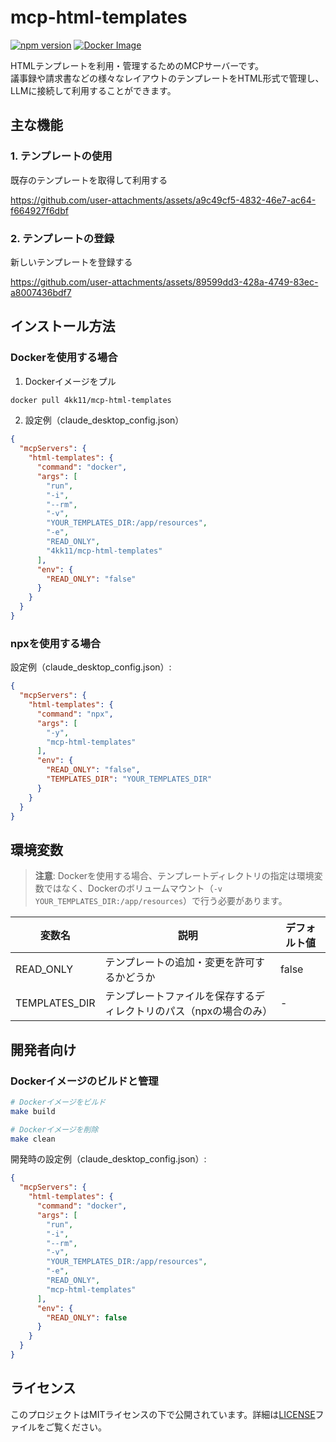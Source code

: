 # mcp-html-templates

[![npm version](https://badge.fury.io/js/mcp-html-templates.svg)](https://www.npmjs.com/package/mcp-html-templates)
[![Docker Image](https://img.shields.io/docker/v/4kk11/mcp-html-templates?logo=docker)](https://hub.docker.com/r/4kk11/mcp-html-templates)

HTMLテンプレートを利用・管理するためのMCPサーバーです。   
議事録や請求書などの様々なレイアウトのテンプレートをHTML形式で管理し、LLMに接続して利用することができます。


## 主な機能

### 1. テンプレートの使用
既存のテンプレートを取得して利用する  

https://github.com/user-attachments/assets/a9c49cf5-4832-46e7-ac64-f664927f6dbf


### 2. テンプレートの登録
新しいテンプレートを登録する    

https://github.com/user-attachments/assets/89599dd3-428a-4749-83ec-a8007436bdf7


## インストール方法

### Dockerを使用する場合

1. Dockerイメージをプル
```bash
docker pull 4kk11/mcp-html-templates
```

2. 設定例（claude_desktop_config.json）
```json
{
  "mcpServers": {
    "html-templates": {
      "command": "docker",
      "args": [
        "run",
        "-i",
        "--rm",
        "-v",
        "YOUR_TEMPLATES_DIR:/app/resources",
        "-e",
        "READ_ONLY",
        "4kk11/mcp-html-templates"
      ],
      "env": {
        "READ_ONLY": "false"
      }
    }
  }
}
```

### npxを使用する場合

設定例（claude_desktop_config.json）:
```json
{
  "mcpServers": {
    "html-templates": {
      "command": "npx",
      "args": [
        "-y",
        "mcp-html-templates"
      ],
      "env": {
        "READ_ONLY": "false",
        "TEMPLATES_DIR": "YOUR_TEMPLATES_DIR"
      }
    }
  }
}
```

## 環境変数

> **注意**: Dockerを使用する場合、テンプレートディレクトリの指定は環境変数ではなく、Dockerのボリュームマウント（`-v YOUR_TEMPLATES_DIR:/app/resources`）で行う必要があります。

| 変数名 | 説明 | デフォルト値 |
|--------|------|--------------|
| READ_ONLY | テンプレートの追加・変更を許可するかどうか | false |
| TEMPLATES_DIR | テンプレートファイルを保存するディレクトリのパス（npxの場合のみ） | - |

## 開発者向け

### Dockerイメージのビルドと管理

```bash
# Dockerイメージをビルド
make build

# Dockerイメージを削除
make clean
```

開発時の設定例（claude_desktop_config.json）:
```json
{
  "mcpServers": {
    "html-templates": {
      "command": "docker",
      "args": [
        "run",
        "-i",
        "--rm",
        "-v",
        "YOUR_TEMPLATES_DIR:/app/resources",
        "-e",
        "READ_ONLY",
        "mcp-html-templates"
      ],
      "env": {
        "READ_ONLY": false
      }
    }
  }
}
```

## ライセンス

このプロジェクトはMITライセンスの下で公開されています。詳細は[LICENSE](LICENSE)ファイルをご覧ください。
